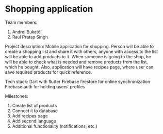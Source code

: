 # Shopping application

Team members:
1) Andrei Bukatõi
2) Raul Pratap Singh

Project description:
Mobile application for shopping. Person will be able to create a shopping list and share it with others, anyone with access to the list will be able to add products to it. When someone is going to the shop, he will be able to check what is needed and remove products from the list, which he bought. Also, application will have recipes page, where user can save required products for quick reference.   

Tech stack:
Dart with flutter
Firebase firestore for online synchronization
Firebase auth for holding users' profiles

Milestones:
1) Create list of products
2) Connect it to database
3) Add recipes page
4) Add second language
5) Additional functionality (notifications, etc.)
